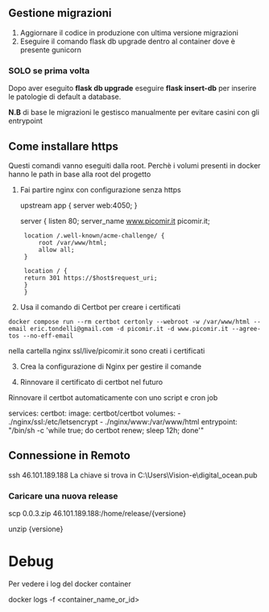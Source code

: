 ## Gestione migrazioni

1) Aggiornare il codice in produzione con ultima versione migrazioni
2) Eseguire il comando flask db upgrade dentro al container dove è presente gunicorn

### SOLO se prima volta

Dopo aver eseguito **flask db upgrade** eseguire **flask insert-db** per inserire le patologie di default a database.


**N.B** di base le migrazioni le gestisco manualmente per evitare casini con gli entrypoint

## Come installare https

Questi comandi vanno eseguiti dalla root. Perchè i volumi presenti in docker hanno le path in base alla root del progetto

1) Fai partire nginx con configurazione senza https


    upstream app {
        server web:4050;
    }

    server {
        listen 80;
        server_name www.picomir.it picomir.it;

        location /.well-known/acme-challenge/ {
            root /var/www/html;
            allow all;
        }

        location / {
        return 301 https://$host$request_uri;
        }
        }

2) Usa il comando di Certbot per creare i certificati

```
docker compose run --rm certbot certonly --webroot -w /var/www/html --email eric.tondelli@gmail.com -d picomir.it -d www.picomir.it --agree-tos --no-eff-email
```
nella cartella nginx ssl/live/picomir.it sono creati i certificati

3) Crea la configurazione di Nginx per gestire il comande


4) Rinnovare il certificato di certbot nel futuro


Rinnovare il certbot automaticamente con uno script e cron job

services:
  certbot:
    image: certbot/certbot
    volumes:
      - ./nginx/ssl:/etc/letsencrypt
      - ./nginx/www:/var/www/html
    entrypoint: "/bin/sh -c 'while true; do certbot renew; sleep 12h; done'"


## Connessione in Remoto

ssh 46.101.189.188
La chiave si trova in C:\Users\Vision-e\digital_ocean.pub


### Caricare una nuova release

scp 0.0.3.zip 46.101.189.188:/home/release/{versione}

unzip {versione}


# Debug

Per vedere i log del docker container 

docker logs -f <container_name_or_id>

